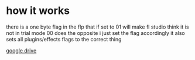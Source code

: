 # how it works
there is a one byte flag in the flp that if set to 01 will make fl studio think it is not in trial mode 00 does the opposite
i just set the flag accordingly
it also sets all plugins/effects flags to the correct thing


[google drive](https://drive.google.com/file/d/12Rx2JxdKwet5lb0lIIrOAI1x30Haxh-g/view?usp=sharing)